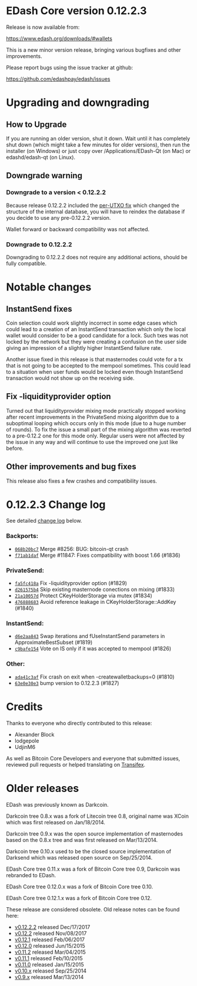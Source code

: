 EDash Core version 0.12.2.3
==========================

Release is now available from:

  <https://www.edash.org/downloads/#wallets>

This is a new minor version release, bringing various bugfixes and other
improvements.

Please report bugs using the issue tracker at github:

  <https://github.com/edashpay/edash/issues>


Upgrading and downgrading
=========================

How to Upgrade
--------------

If you are running an older version, shut it down. Wait until it has completely
shut down (which might take a few minutes for older versions), then run the
installer (on Windows) or just copy over /Applications/EDash-Qt (on Mac) or
edashd/edash-qt (on Linux).

Downgrade warning
-----------------

### Downgrade to a version < 0.12.2.2

Because release 0.12.2.2 included the [per-UTXO fix](release-notes/edash/release-notes-0.12.2.2.md#per-utxo-fix)
which changed the structure of the internal database, you will have to reindex
the database if you decide to use any pre-0.12.2.2 version.

Wallet forward or backward compatibility was not affected.

### Downgrade to 0.12.2.2

Downgrading to 0.12.2.2 does not require any additional actions, should be
fully compatible.

Notable changes
===============

InstantSend fixes
-----------------

Coin selection could work slightly incorrect in some edge cases which could
lead to a creation of an InstantSend transaction which only the local wallet
would consider to be a good candidate for a lock. Such txes was not locked by
the network but they were creating a confusion on the user side giving an
impression of a slightly higher InstantSend failure rate.

Another issue fixed in this release is that masternodes could vote for a tx
that is not going to be accepted to the mempool sometimes. This could lead to
a situation when user funds would be locked even though InstantSend transaction
would not show up on the receiving side.

Fix -liquidityprovider option
-----------------------------

Turned out that liquidityprovider mixing mode practically stopped working after
recent improvements in the PrivateSend mixing algorithm due to a suboptimal
looping which occurs only in this mode (due to a huge number of rounds). To fix
the issue a small part of the mixing algorithm was reverted to a pre-0.12.2 one
for this mode only. Regular users were not affected by the issue in any way and
will continue to use the improved one just like before.

Other improvements and bug fixes
--------------------------------

This release also fixes a few crashes and compatibility issues.


0.12.2.3 Change log
===================

See detailed [change log](https://github.com/edashpay/edash/compare/v0.12.2.2...edashpay:v0.12.2.3) below.

### Backports:
- [`068b20bc7`](https://github.com/edashpay/edash/commit/068b20bc7) Merge #8256: BUG: bitcoin-qt crash
- [`f71ab1daf`](https://github.com/edashpay/edash/commit/f71ab1daf) Merge #11847: Fixes compatibility with boost 1.66 (#1836)

### PrivateSend:
- [`fa5fc418a`](https://github.com/edashpay/edash/commit/fa5fc418a) Fix -liquidityprovider option (#1829)
- [`d261575b4`](https://github.com/edashpay/edash/commit/d261575b4) Skip existing masternode conections on mixing (#1833)
- [`21a10057d`](https://github.com/edashpay/edash/commit/21a10057d) Protect CKeyHolderStorage via mutex (#1834)
- [`476888683`](https://github.com/edashpay/edash/commit/476888683) Avoid reference leakage in CKeyHolderStorage::AddKey (#1840)

### InstantSend:
- [`d6e2aa843`](https://github.com/edashpay/edash/commit/d6e2aa843) Swap iterations and fUseInstantSend parameters in ApproximateBestSubset (#1819)
- [`c9bafe154`](https://github.com/edashpay/edash/commit/c9bafe154) Vote on IS only if it was accepted to mempool (#1826)

### Other:
- [`ada41c3af`](https://github.com/edashpay/edash/commit/ada41c3af) Fix crash on exit when -createwalletbackups=0 (#1810)
- [`63e0e30e3`](https://github.com/edashpay/edash/commit/63e0e30e3) bump version to 0.12.2.3 (#1827)

Credits
=======

Thanks to everyone who directly contributed to this release:

- Alexander Block
- lodgepole
- UdjinM6

As well as Bitcoin Core Developers and everyone that submitted issues,
reviewed pull requests or helped translating on
[Transifex](https://www.transifex.com/projects/p/edash/).


Older releases
==============

EDash was previously known as Darkcoin.

Darkcoin tree 0.8.x was a fork of Litecoin tree 0.8, original name was XCoin
which was first released on Jan/18/2014.

Darkcoin tree 0.9.x was the open source implementation of masternodes based on
the 0.8.x tree and was first released on Mar/13/2014.

Darkcoin tree 0.10.x used to be the closed source implementation of Darksend
which was released open source on Sep/25/2014.

EDash Core tree 0.11.x was a fork of Bitcoin Core tree 0.9,
Darkcoin was rebranded to EDash.

EDash Core tree 0.12.0.x was a fork of Bitcoin Core tree 0.10.

EDash Core tree 0.12.1.x was a fork of Bitcoin Core tree 0.12.

These release are considered obsolete. Old release notes can be found here:

- [v0.12.2.2](release-notes/edash/release-notes-0.12.2.2.md) released Dec/17/2017
- [v0.12.2](release-notes/edash/release-notes-0.12.2.md) released Nov/08/2017
- [v0.12.1](release-notes/edash/release-notes-0.12.1.md) released Feb/06/2017
- [v0.12.0](release-notes/edash/release-notes-0.12.0.md) released Jun/15/2015
- [v0.11.2](release-notes/edash/release-notes-0.11.2.md) released Mar/04/2015
- [v0.11.1](release-notes/edash/release-notes-0.11.1.md) released Feb/10/2015
- [v0.11.0](release-notes/edash/release-notes-0.11.0.md) released Jan/15/2015
- [v0.10.x](release-notes/edash/release-notes-0.10.0.md) released Sep/25/2014
- [v0.9.x](release-notes/edash/release-notes-0.9.0.md) released Mar/13/2014

